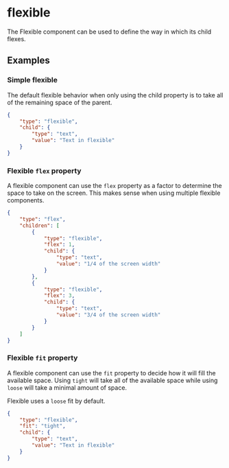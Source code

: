 # flexible

The Flexible component can be used to define the way in which its child flexes.
 
## Examples

### Simple flexible

The default flexible behavior when only using the child property is to take all of the remaining space of the parent.

```json
{
    "type": "flexible",
    "child": {
        "type": "text",
        "value": "Text in flexible"
    }
}
```

### Flexible `flex` property

A flexible component can use the `flex` property as a factor to determine the space to take on the screen. This makes sense when using multiple flexible components.

```json
{
    "type": "flex",
    "children": [
        {
            "type": "flexible",
            "flex": 1,
            "child": {
                "type": "text",
                "value": "1/4 of the screen width"
            }
        },
        {
            "type": "flexible",
            "flex": 3,
            "child": {
                "type": "text",
                "value": "3/4 of the screen width"
            }
        }
    ]
}
```

### Flexible `fit` property

A flexible component can use the `fit` property to decide how it will fill the available space. Using `tight` will take all of the available space while using `loose` will take a minimal amount of space.

Flexible uses a `loose` fit by default.

```json
{
    "type": "flexible",
    "fit": "tight",
    "child": {
        "type": "text",
        "value": "Text in flexible"
    }
}
```